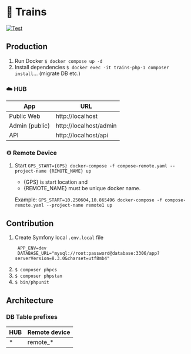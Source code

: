 # 🚂 Trains

[![Test](https://github.com/miroslavhajek/trains/actions/workflows/test.yaml/badge.svg)](https://github.com/miroslavhajek/trains/actions/workflows/test.yaml/badge.svg)

## Production

1. Run Docker `$ docker compose up -d`
1. Install dependencies `$ docker exec -it trains-php-1 composer install`... (migrate DB etc.)

### ☁️ HUB

| App            | URL                    |
|----------------|------------------------|
| Public Web     | http://localhost       |
| Admin (public) | http://localhost/admin |
| API            | http://localhost/api   |

### ⚙️ Remote Device

1. Start `GPS_START={GPS} docker-compose -f compose-remote.yaml --project-name {REMOTE_NAME} up`
    - {GPS} is start location and
    - {REMOTE_NAME} must be unique docker name.

    Example: `GPS_START=10.250604,10.865496 docker-compose -f compose-remote.yaml --project-name remote1 up`

## Contribution

1. Create Symfony local `.env.local` file
   ```dotenv
    APP_ENV=dev
    DATABASE_URL="mysql://root:password@database:3306/app?serverVersion=8.3.0&charset=utf8mb4"
   ```
1. `$ composer phpcs`
1. `$ composer phpstan`
1. `$ bin/phpunit`

## Architecture

### DB Table prefixes

| HUB | Remote device |
|-----|---------------|
| *   | remote_*      |

